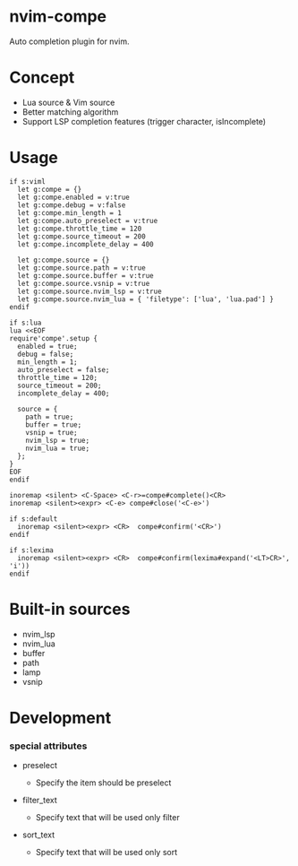 # nvim-compe

Auto completion plugin for nvim.


# Concept

- Lua source & Vim source
- Better matching algorithm
- Support LSP completion features (trigger character, isIncomplete)


# Usage

```viml
if s:viml
  let g:compe = {}
  let g:compe.enabled = v:true
  let g:compe.debug = v:false
  let g:compe.min_length = 1
  let g:compe.auto_preselect = v:true
  let g:compe.throttle_time = 120
  let g:compe.source_timeout = 200
  let g:compe.incomplete_delay = 400

  let g:compe.source = {}
  let g:compe.source.path = v:true
  let g:compe.source.buffer = v:true
  let g:compe.source.vsnip = v:true
  let g:compe.source.nvim_lsp = v:true
  let g:compe.source.nvim_lua = { 'filetype': ['lua', 'lua.pad'] }
endif

if s:lua
lua <<EOF
require'compe'.setup {
  enabled = true;
  debug = false;
  min_length = 1;
  auto_preselect = false;
  throttle_time = 120;
  source_timeout = 200;
  incomplete_delay = 400;

  source = {
    path = true;
    buffer = true;
    vsnip = true;
    nvim_lsp = true;
    nvim_lua = true;
  };
}
EOF
endif

inoremap <silent> <C-Space> <C-r>=compe#complete()<CR>
inoremap <silent><expr> <C-e> compe#close('<C-e>')

if s:default
  inoremap <silent><expr> <CR>  compe#confirm('<CR>')
endif

if s:lexima
  inoremap <silent><expr> <CR>  compe#confirm(lexima#expand('<LT>CR>', 'i'))
endif
```


# Built-in sources

- nvim_lsp
- nvim_lua
- buffer
- path
- lamp
- vsnip


# Development

### special attributes

- preselect
  - Specify the item should be preselect

- filter_text
  - Specify text that will be used only filter

- sort_text
  - Specify text that will be used only sort


